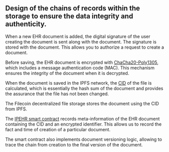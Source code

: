 ## Design of the chains of records within the storage to ensure the data integrity and authenticity.

When a new EHR document is added, the digital signature of the user creating the document is sent along with the document. The signature is stored with the document. This allows you to authorize a request to create a document.

Before saving, the EHR document is encrypted with [ChaCha20-Poly1305](https://en.wikipedia.org/wiki/ChaCha20-Poly1305), which includes a message authentication code (MAC). This mechanism ensures the integrity of the document when it is decrypted.

When the document is saved in the IPFS network, the [CID](https://docs.ipfs.tech/concepts/content-addressing/#what-is-a-cid) of the file is calculated, which is essentially the hash sum of the document and provides the assurance that the file has not been changed.

The Filecoin decentralized file storage stores the document using the CID from IPFS.

The [IPEHR smart contract](https://github.com/bsn-si/IPEHR-blockchain-indexes/blob/develop/contracts/EhrIndexer.sol) records meta-information of the EHR document containing the CID and an encrypted identifier. This allows us to record the fact and time of creation of a particular document.

The smart contract also implements document versioning logic, allowing to trace the chain from creation to the final version of the document.
